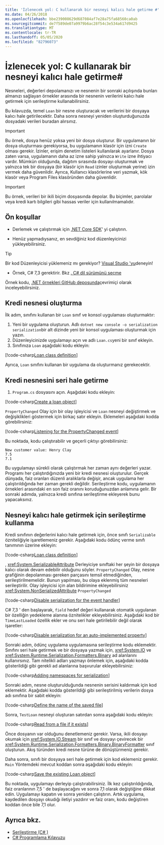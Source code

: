 ```yaml
---
title: 'İzlenecek yol: C kullanarak bir nesneyi kalıcı hale getirme #'
ms.date: 04/26/2018
ms.openlocfilehash: bbe239008629d687084af7e28a75fa68560ca0ab
ms.sourcegitcommit: de7f589de07a9979b6ac28f54c3e534a617d9425
ms.translationtype: MT
ms.contentlocale: tr-TR
ms.lasthandoff: 05/05/2020
ms.locfileid: "82796073"
---
```

# <a name="walkthrough-persisting-an-object-using-c"></a>İzlenecek yol: C kullanarak bir nesneyi kalıcı hale getirme\#

Nesneleri, değerleri depolamanızı ve nesnenin bir sonraki açılışında bunları almanızı sağlayan örnekler arasında bir nesnenin verilerini kalıcı hale getirmek için serileştirme kullanabilirsiniz.

Bu kılavuzda, temel `Loan` bir nesne oluşturacak ve verilerini bir dosyaya kalıcı hale getirilecektir. Daha sonra nesneyi yeniden oluşturduğunuzda dosyadaki verileri buradan alırsınız.

> [!IMPORTANT]
> Bu örnek, dosya henüz yoksa yeni bir dosya oluşturur. Bir uygulamanın bir dosya oluşturması gerekiyorsa, bu uygulamanın klasör için izni `Create` olması gerekir. İzinler, erişim denetim listeleri kullanılarak ayarlanır. Dosya zaten varsa, uygulamanın daha az izne sahip yalnızca `Write` izne ihtiyacı vardır. Mümkün olduğunda, dağıtım sırasında dosyayı oluşturmak ve yalnızca tek bir dosyaya (bir klasör için `Read` izinler oluşturmak yerine) izin vermek daha güvenlidir. Ayrıca, Kullanıcı klasörlerine veri yazmak, kök klasör veya Program Files klasöründen daha güvenlidir.

> [!IMPORTANT]
> Bu örnek, verileri bir ikili biçim dosyasında depolar. Bu biçimler, parolalar veya kredi kartı bilgileri gibi hassas veriler için kullanılmamalıdır.

## <a name="prerequisites"></a>Ön koşullar

- Derlemek ve çalıştırmak için [.NET Core SDK](https://dotnet.microsoft.com/download)' yi çalıştırın.

- Henüz yapmadıysanız, en sevdiğiniz kod düzenleyicinizi yükleyebilirsiniz.

> [!TIP]
> Bir kod Düzenleyicisi yüklemeniz mı gerekiyor? [Visual Studio 'yu](https://visualstudio.com/downloads)deneyin!

- Örnek, C# 7,3 gerektirir. Bkz [. C# dil sürümünü seçme](../../../language-reference/configure-language-version.md)

Örnek kodu, [.NET örnekleri GitHub deposunda](https://github.com/dotnet/samples/tree/master/csharp/serialization)çevrimiçi olarak inceleyebilirsiniz.

## <a name="creating-the-loan-object"></a>Kredi nesnesi oluşturma

İlk adım, sınıfını kullanan bir `Loan` sınıf ve konsol uygulaması oluşturmaktır:

1. Yeni bir uygulama oluşturun. Adlı `dotnet new console -o serialization` `serialization`bir alt dizinde yeni bir konsol uygulaması oluşturmak için yazın.
1. Düzenleyicinizde uygulamayı açın ve adlı `Loan.cs`yeni bir sınıf ekleyin.
1. Sınıfınıza `Loan` aşağıdaki kodu ekleyin:

[!code-csharp[Loan class definition](../../../../../samples/snippets/csharp/serialization/Loan.cs#1)]

Ayrıca, `Loan` sınıfını kullanan bir uygulama da oluşturmanız gerekecektir.

## <a name="serialize-the-loan-object"></a>Kredi nesnesini seri hale getirme

1. `Program.cs` dosyasını açın. Aşağıdaki kodu ekleyin:

[!code-csharp[Create a loan object](../../../../../samples/snippets/csharp/serialization/Program.cs#1)]

`PropertyChanged` Olay için bir olay işleyicisi ve `Loan` nesneyi değiştirmek ve değişiklikleri göstermek için birkaç satır ekleyin. Eklemeleri aşağıdaki kodda görebilirsiniz:

[!code-csharp[Listening for the PropertyChanged event](../../../../../samples/snippets/csharp/serialization/Program.cs#2)]

Bu noktada, kodu çalıştırabilir ve geçerli çıktıyı görebilirsiniz:

```console
New customer value: Henry Clay
7.5
7.1
```

Bu uygulamayı sürekli olarak çalıştırmak her zaman aynı değerleri yazar. Programı her çalıştırdığınızda yeni bir kredi nesnesi oluşturulur. Gerçek dünyada, faiz oranları düzenli aralıklarla değişir, ancak uygulama her çalıştırıldığında her zaman gerekli değildir. Serileştirme kodu, uygulamanın örnekleri arasındaki en son faiz oranını koruduğunuzdan anlamına gelir. Bir sonraki adımda, yalnızca kredi sınıfına serileştirme ekleyerek bunu yapacaksınız.

## <a name="using-serialization-to-persist-the-object"></a>Nesneyi kalıcı hale getirmek için serileştirme kullanma

Kredi sınıfının değerlerini kalıcı hale getirmek için, önce sınıfı `Serializable` özniteliğiyle işaretlemeniz gerekir. Aşağıdaki kodu ödünç verme sınıfı tanımının üzerine ekleyin:

[!code-csharp[Loan class definition](../../../../../samples/snippets/csharp/serialization/Loan.cs#2)]

, <xref:System.SerializableAttribute> Derleyiciye sınıftaki her şeyin bir dosyaya kalıcı olarak devam edebilir olduğunu söyler. `PropertyChanged` Olay, nesne grafiğinin depolanması gereken parçasını temsil etmediğinden, serileştirilmemelidir. Bunun yapılması, bu olaya eklenmiş tüm nesneleri serileştirilir. Olay işleyicisi için alan bildirimine ekleyebilirsiniz <xref:System.NonSerializedAttribute> `PropertyChanged`

[!code-csharp[Disable serialization for the event handler](../../../../../samples/snippets/csharp/serialization/Loan.cs#3)]

C# 7,3 ' den başlayarak, `field` hedef değeri kullanarak otomatik uygulanan bir özelliğin yedekleme alanına öznitelikler ekleyebilirsiniz. Aşağıdaki kod bir `TimeLastLoaded` özellik ekler ve onu seri hale getirilebilir değil olarak işaretler:

[!code-csharp[Disable serialization for an auto-implemented property](../../../../../samples/snippets/csharp/serialization/Loan.cs#4)]

Sonraki adım, ödünç uygulama uygulamasına serileştirme kodu eklemektir. Sınıfını seri hale getirmek ve bir dosyaya yazmak için, <xref:System.IO> ve <xref:System.Runtime.Serialization.Formatters.Binary> ad alanlarını kullanırsınız. Tam nitelikli adları yazmayı önlemek için, aşağıdaki kodda gösterildiği gibi gerekli ad alanlarına başvurular ekleyebilirsiniz:

[!code-csharp[Adding namespaces for serialization](../../../../../samples/snippets/csharp/serialization/Program.cs#3)]

Sonraki adım, nesne oluşturulduğunda nesnenin serisini kaldırmak için kod eklemektir. Aşağıdaki kodda gösterildiği gibi serileştirilmiş verilerin dosya adı sınıfına bir sabit ekleyin:

[!code-csharp[Define the name of the saved file](../../../../../samples/snippets/csharp/serialization/Program.cs#4)]

Sonra, `TestLoan` nesneyi oluşturan satırdan sonra aşağıdaki kodu ekleyin:

[!code-csharp[Read from a file if it exists](../../../../../samples/snippets/csharp/serialization/Program.cs#5)]

Önce dosyanın var olduğunu denetlemeniz gerekir. Varsa, ikili dosyayı okumak için <xref:System.IO.Stream> bir sınıf ve dosyayı çevirecek bir <xref:System.Runtime.Serialization.Formatters.Binary.BinaryFormatter> sınıf oluşturun. Akış türünden kredi nesne türüne de dönüştürmeniz gerekir.

Daha sonra, sınıfı bir dosyaya seri hale getirmek için kod eklemeniz gerekir. `Main` Yöntemdeki mevcut koddan sonra aşağıdaki kodu ekleyin:

[!code-csharp[Save the existing Loan object](../../../../../samples/snippets/csharp/serialization/Program.cs#6)]

Bu noktada, uygulamayı derleyip çalıştırabilirsiniz. İlk kez çalıştırıldığında, faiz oranlarının 7,5 ' de başlayacağını ve sonra 7,1 olarak değiştiğine dikkat edin. Uygulamayı kapatın ve sonra yeniden çalıştırın. Artık uygulama, kaydedilen dosyayı okudığı iletiyi yazdırır ve faiz oranı, kodu değiştiren koddan önce bile 7,1 olur.

## <a name="see-also"></a>Ayrıca bkz.

- [Serileştirme (C# )](index.md)
- [C# Programlama Kılavuzu](../../index.md)
